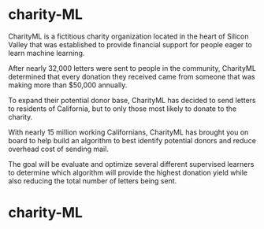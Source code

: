 # charity-ML
CharityML is a fictitious charity organization located in the heart of Silicon Valley that was established to provide financial support for people eager to learn machine learning.

After nearly 32,000 letters were sent to people in the community, CharityML determined that every donation they received came from someone that was making more than $50,000 annually. 

To expand their potential donor base, CharityML has decided to send letters to residents of California, but to only those most likely to donate to the charity. 

With nearly 15 million working Californians, CharityML has brought you on board to help build an algorithm to best identify potential donors and reduce overhead cost of sending mail.

The goal will be evaluate and optimize several different supervised learners to determine which algorithm will provide the highest donation yield while also reducing the total number of letters being sent.
# charity-ML
